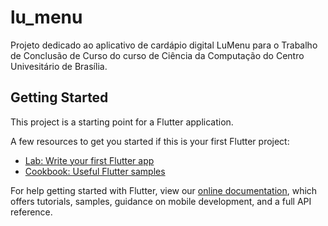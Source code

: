 # lu_menu

Projeto dedicado ao aplicativo de cardápio digital LuMenu para o Trabalho de Conclusão de Curso do curso de Ciência da Computação do Centro Univesitário de Brasília.

## Getting Started

This project is a starting point for a Flutter application.

A few resources to get you started if this is your first Flutter project:

- [Lab: Write your first Flutter app](https://flutter.dev/docs/get-started/codelab)
- [Cookbook: Useful Flutter samples](https://flutter.dev/docs/cookbook)

For help getting started with Flutter, view our
[online documentation](https://flutter.dev/docs), which offers tutorials,
samples, guidance on mobile development, and a full API reference.
